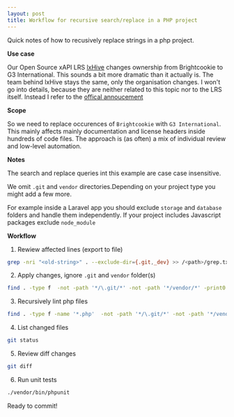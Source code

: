 ```yaml
---
layout: post
title: Workflow for recursive search/replace in a PHP project
---
```


Quick notes of how to recusively replace strings in a php project.

**Use case**

Our Open Source xAPI LRS [lxHive](https://github.com/Brightcookie/lxHive) changes ownership from Brightcookie to G3 International.
This sounds a bit more dramatic than it actually is. The team behind lxHive stays the same, only the organisation changes.
I won't go into details, because they are neither related to this topic nor to the LRS itself. Instead I refer to the [offical annoucement](https://www.catalyst-au.net/news/announcement-brightcookie-agreement)

**Scope**

So we need to replace occurences of `Brightcookie` with `G3 International`. This mainly affects mainly documentation and license headers inside hundreds of code files. The approach is (as often) a mix of individual review and low-level automation.

**Notes**

The search and replace queries int this example are case case insensitive.

We omit `.git` and `vendor` directories.Depending on your project type you might add a few more.

For example inside a Laravel app you should exclude `storage` and `database` folders and handle them independently. If your project includes Javascript packages exclude `node_module`

**Workflow**

1. Rewiew affected lines (export to file)

```bash
grep -nri "<old-string>" . --exclude-dir={.git,_dev} >> /<path>/grep.txt
```

2. Apply changes, ignore `.git` and `vendor` folder(s)

```bash
find . -type f  -not -path '*/\.git/*' -not -path '*/vendor/*' -print0 | xargs -0 sed -i 's/<old-string>/<new-string>/g'
```

3. Recursively lint php files

```bash
find . -type f -name '*.php'  -not -path '*/\.git/*' -not -path '*/vendor/*' -exec php -l {} \; | grep -v "No syntax errors detected"
```

4. List changed files

```bash
git status
```

5. Review diff changes

```bash
git diff
```

6. Run unit tests

```bash
./vendor/bin/phpunit
```

Ready to commit!
